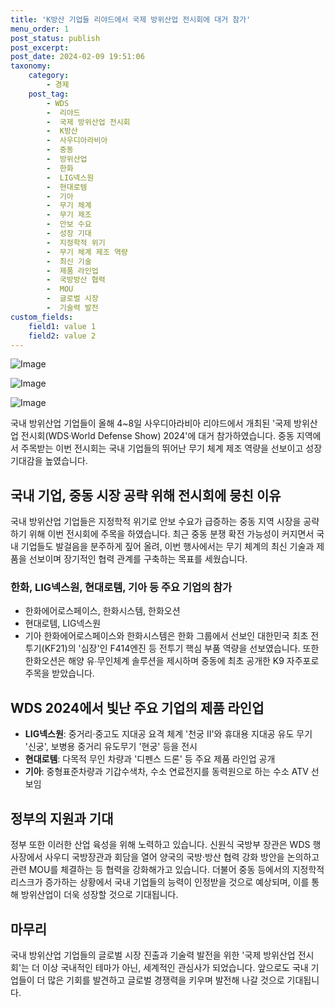 ```yaml
---
title: 'K방산 기업들 리야드에서 국제 방위산업 전시회에 대거 참가'
menu_order: 1
post_status: publish
post_excerpt: 
post_date: 2024-02-09 19:51:06
taxonomy:
    category:
        - 경제
    post_tag:
        - WDS
        -  리야드
        -  국제 방위산업 전시회
        -  K방산
        -  사우디아라비아
        -  중동
        -  방위산업
        -  한화
        -  LIG넥스원
        -  현대로템
        -  기아
        -  무기 체계
        -  무기 제조
        -  안보 수요
        -  성장 기대
        -  지정학적 위기
        -  무기 체계 제조 역량
        -  최신 기술
        -  제품 라인업
        -  국방방산 협력
        -  MOU
        -  글로벌 시장
        -  기술력 발전
custom_fields:
    field1: value 1
    field2: value 2
---
```


![Image](https://imgnews.pstatic.net/image/648/2024/02/09/0000023238_001_20240209150001673.jpg?type=w647)

![Image](https://imgnews.pstatic.net/image/648/2024/02/09/0000023238_002_20240209150001714.jpg?type=w647)

![Image](https://imgnews.pstatic.net/image/648/2024/02/09/0000023238_003_20240209150001779.jpg?type=w647)

국내 방위산업 기업들이 올해 4~8일 사우디아라비아 리야드에서 개최된 '국제 방위산업 전시회(WDS·World Defense Show) 2024'에 대거 참가하였습니다. 중동 지역에서 주목받는 이번 전시회는 국내 기업들의 뛰어난 무기 체계 제조 역량을 선보이고 성장 기대감을 높였습니다.
## 국내 기업, 중동 시장 공략 위해 전시회에 뭉친 이유
국내 방위산업 기업들은 지정학적 위기로 안보 수요가 급증하는 중동 지역 시장을 공략하기 위해 이번 전시회에 주목을 하였습니다. 최근 중동 분쟁 확전 가능성이 커지면서 국내 기업들도 발걸음을 분주하게 짚어 올려, 이번 행사에서는 무기 체계의 최신 기술과 제품을 선보이며 장기적인 협력 관계를 구축하는 목표를 세웠습니다.
### 한화, LIG넥스원, 현대로템, 기아 등 주요 기업의 참가
- 한화에어로스페이스, 한화시스템, 한화오션
- 현대로템, LIG넥스원
- 기아
한화에어로스페이스와 한화시스템은 한화 그룹에서 선보인 대한민국 최초 전투기(KF21)의 '심장'인 F414엔진 등 전투기 핵심 부품 역량을 선보였습니다. 또한 한화오션은 해양 유∙무인체계 솔루션을 제시하며 중동에 최초 공개한 K9 자주포로 주목을 받았습니다. 
## WDS 2024에서 빛난 주요 기업의 제품 라인업
- **LIG넥스원**: 중거리·중고도 지대공 요격 체계 '천궁 Ⅱ'와 휴대용 지대공 유도 무기 '신궁', 보병용 중거리 유도무기 '현궁' 등을 전시
- **현대로템**: 다목적 무인 차량과 '디펜스 드론' 등 주요 제품 라인업 공개
- **기아**: 중형표준차량과 기갑수색차, 수소 연료전지를 동력원으로 하는 수소 ATV 선보임
## 정부의 지원과 기대
정부 또한 이러한 산업 육성을 위해 노력하고 있습니다. 신원식 국방부 장관은 WDS 행사장에서 사우디 국방장관과 회담을 열어 양국의 국방·방산 협력 강화 방안을 논의하고 관련 MOU를 체결하는 등 협력을 강화해가고 있습니다. 더불어 중동 등에서의 지정학적 리스크가 증가하는 상황에서 국내 기업들의 능력이 인정받을 것으로 예상되며, 이를 통해 방위산업이 더욱 성장할 것으로 기대됩니다.
## 마무리
국내 방위산업 기업들의 글로벌 시장 진출과 기술력 발전을 위한 '국제 방위산업 전시회'는 더 이상 국내적인 테마가 아닌, 세계적인 관심사가 되었습니다. 앞으로도 국내 기업들이 더 많은 기회를 발견하고 글로벌 경쟁력을 키우며 발전해 나갈 것으로 기대됩니다.
